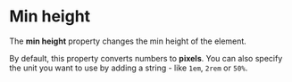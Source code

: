 # Min height

The **min height** property changes the min height of the element.

By default, this property converts numbers to **pixels**. You can also specify the unit you want to use by adding a string - like `1em`, `2rem` or `50%`.
